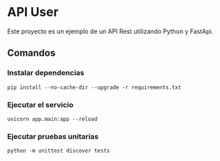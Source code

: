 # API User
Este proyecto es un ejemplo de un API Rest utilizando Python y FastApi.
## Comandos
### Instalar dependencias
`pip install --no-cache-dir --upgrade -r requirements.txt`
### Ejecutar el servicio
`uvicorn app.main:app --reload`
### Ejecutar pruebas unitarias
`python -m unittest discover tests`